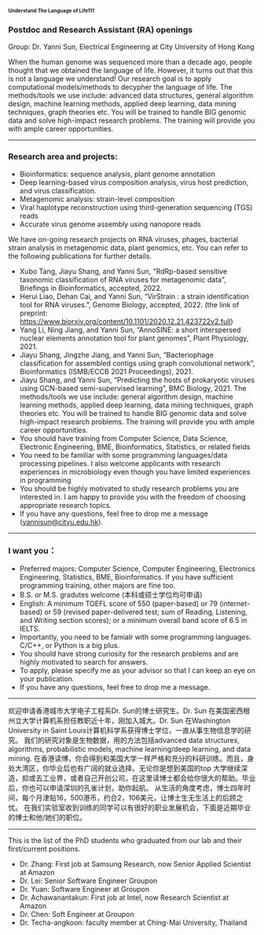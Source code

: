 
  
### <font size=1>Understand The Language of Life111</font>




### Postdoc and Research Assistant (RA) openings

Group: Dr. Yanni Sun, Electrical Engineering at City University of Hong Kong 

When the human genome was sequenced more than a decade ago, people thought that we obtained the language of life. However, it turns out that this is not a language we understand! Our research goal is to apply computational models/methods to decypher the language of life. The methods/tools we use include: advanced data structures, general algorithm design, machine learning methods, applied deep learning, data mining techniques, graph theories etc. You will be trained to handle BIG genomic data and solve high-impact research problems. The training will provide you with ample career opportunities.

---
### Research area and projects: 

- Bioinformatics: sequence analysis, plant genome annotation
- Deep learning-based virus composition analysis, virus host prediction, and virus classification. 
- Metagenomic analysis: strain-level composition
- Viral haplotype reconstruction using third-generation sequencing (TGS) reads
- Accurate virus genome assembly using nanopore reads

We have on-going research projects on RNA viruses, phages, bacterial strain analysis in metagenomic data, plant genomics, etc. You can refer to the following publications for further details.
- Xubo Tang, Jiayu Shang, and Yanni Sun, "RdRp-based sensitive taxonomic classification of RNA viruses for metagenomic data", Briefings in Bioinformatics, accepted, 2022.
- Herui Liao, Dehan Cai, and Yanni Sun, “VirStrain : a strain identification tool for RNA viruses.”, Genome Biology, accepted, 2022. (the link of preprint: https://www.biorxiv.org/content/10.1101/2020.12.21.423722v2.full)
- Yang Li, Ning Jiang, and Yanni Sun, “AnnoSINE: a short interspersed nuclear elements annotation tool for plant genomes”, Plant Physiology, 2021.
- Jiayu Shang, Jingzhe Jiang, and Yanni Sun, “Bacteriophage classification for assembled contigs using graph convolutional network”, Bioinformatics (ISMB/ECCB 2021 Proceedings), 2021.
- Jiayu Shang, and Yanni Sun, “Predicting the hosts of prokaryotic viruses using GCN-based semi-supervised learning”, BMC Biology, 2021.
The methods/tools we use include: general algorithm design, machine learning methods, applied deep learning, data mining techniques, graph theories etc. You will be trained to handle BIG genomic data and solve high-impact research problems. The training will provide you with ample career opportunities.
- You should have training from Computer Science, Data Science, Electronic Engineering, BME, Bioinformatics, Statistics, or related fields
- You need to be familiar with some programming languages/data processing pipelines. I also welcome applicants with research experiences in microbiology even though you have limited experiences in programming 
- You should be highly motivated to study research problems you are interested in. I am happy to provide you with the freedom of choosing appropriate research topics. 
- If you have any questions, feel free to drop me a message (yannisun@cityu.edu.hk).

---
### I want you：
- Preferred majors: Computer Science, Computer Engineering, Electronics Engineering, Statistics, BME, Bioinformatics. If you have sufficient programming training, other majors are fine too.
-  B.S. or M.S. gradutes welcome (本科或硕士学位均可申请)  
-  English: A minimum TOEFL score of 550 (paper-based) or 79 (internet-based) or 59 (revised paper-delivered test; sum of Reading, Listening, and Writing section scores); or a minimum overall band score of 6.5 in IELTS.
- Importantly, you need to be famialr with some programming languages. C/C++, or Python is a big plus.
- You should have strong curiosity for the research problems and are highly motivated to search for answers.
- To apply, please specify me as your advisor so that I can keep an eye on your publication.
- If you have any questions, feel free to drop me a message.

---

欢迎申请香港城市大学电子工程系Dr. Sun的博士研究生。Dr. Sun 在美国密西根州立大学计算机系担任教职近十年，刚加入城大。Dr. Sun 在Washington University in Saint Louis计算机科学系获得博士学位，一直从事生物信息学的研究。 我们的研究对象是生物数据，用的方法包括advanced data structures, algorithms, probabilistic models, machine learning/deep learning, and data mining. 在香港读博，你会得到和美国大学一样严格和充分的科研训练。而且，身处大湾区，你毕业后也有广阔的就业选择。无论你是想到美国的top 大学继续深造，抑或去工业界，或者自己开创公司，在这里读博士都会给你很大的帮助。毕业后，你也可以申请深圳的孔雀计划，助你起航。 从生活的角度考虑，博士四年时间，每个月津贴16，500港币，约合2，106美元，让博士生无生活上的后顾之忧。 在我们实验室收到训练的同学可以有很好的职业发展机会，下面是近期毕业的博士和他/她们的职位。

---

This is the list of the PhD students who graduated from our lab and their first/current positions.

- Dr. Zhang: First job at Samsung Research, now Senior Applied Scientist at Amazon
- Dr. Lei: Senior Software Engineer Groupon
- Dr. Yuan: Software Engineer at Groupon
- Dr. Achawanantakun: First job at Intel, now Research Scientist at Amazon
- Dr. Chen: Soft Engineer at Groupon
- Dr. Techa-angkoon: faculty member at Ching-Mai University, Thailand
